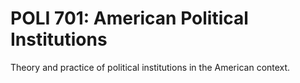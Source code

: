 # POLI 701: American Political Institutions

Theory and practice of political institutions in the American context.